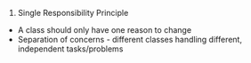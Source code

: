 1. Single Responsibility Principle
- A class should only have one reason to change
- Separation of concerns - different classes handling different, independent tasks/problems